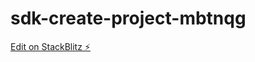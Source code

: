 # sdk-create-project-mbtnqg

[Edit on StackBlitz ⚡️](https://stackblitz.com/edit/sdk-create-project-mbtnqg)